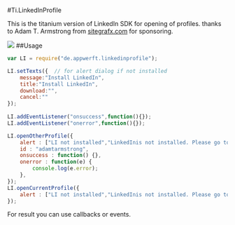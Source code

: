 #Ti.LinkedInProfile

This is the titanium version of LinkedIn SDK for opening of profiles. thanks to Adam T. Armstrong from [sitegrafx.com](http://sitegrafx.com) for sponsoring. 

![](https://encrypted-tbn0.gstatic.com/images?q=tbn:ANd9GcQPOr7ie7h6WqYwHZmsAOhwDY_TrfZ19aR9E_FEv10D-GBCIz24cA)
##Usage   

```javascript
var LI = require("de.appwerft.linkedinprofile");

LI.setTexts({  // for alert dialog if not installed
	message:"Install LinkedIn",
	title:"Install LinkedIn",
	download:"",
	cancel:""
});
  
LI.addEventListener("onsuccess",function(){});
LI.addEventListener("onerror",function(){});

LI.openOtherProfile({
	alert : ["LI not installed","LinkedInis not installed. Please go to playstore","Download","Cancel"], // texts for alert dialog
	id : "adamtarmstrong",
	onsuccess : function() {},
	onerror : function(e) {
		console.log(e.error);
	},
});
LI.openCurrentProfile({
	alert : ["LI not installed","LinkedInis not installed. Please go to playstore","Download","Cancel"], // texts for alert dialog
});
```
For result you can use callbacks or events.